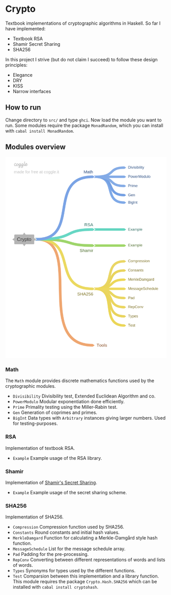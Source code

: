 
# Crypto

Textbook implementations of cryptographic algorithms in Haskell. So far I have implemented:

- Textbook RSA
- Shamir Secret Sharing
- SHA256

In this project I strive (but do not claim I succeed) to follow these design principles:

- Elegance
- DRY
- KISS
- Narrow interfaces

## How to run

Change directory to `src/` and type `ghci`. Now load the module you want to run. Some modules require the package `MonadRandom`, which you can install with `cabal install MonadRandom`.

## Modules overview

![](misc/module_overview.png)

### Math

The `Math` module provides discrete mathematics functions used by the cryptographic modules.

- `Divisibility` Divisibility test, Extended Euclidean Algorithm and co.
- `PowerModulo` Modular exponentiation done efficiently.
- `Prime` Primality testing using the Miller-Rabin test.
- `Gen` Generation of coprimes and primes.
- `BigInt` Data types with `Arbitrary` instances giving larger numbers. Used for testing-purposes.

### RSA

Implementation of textbook RSA.

- `Example` Example usage of the RSA library.

### Shamir

Implementation of [Shamir's Secret Sharing](https://en.wikipedia.org/wiki/Shamir%27s_Secret_Sharing).

- `Example` Example usage of the secret sharing scheme.

### SHA256

Implementation of SHA256.

- `Compression` Compression function used by SHA256.
- `Constants` Round constants and initial hash values.
- `MerkleDamgard` Function for calculating a Merkle-Damgård style hash function.
- `MessageSchedule` List for the message schedule array.
- `Pad` Padding for the pre-processing.
- `RepConv` Converting between different representations of words and lists of words.
- `Types` Synonyms for types used by the different functions.
- `Test` Comparsion between this implementation and a library function. This module requires the package `Crypto.Hash.SHA256` which can be installed with `cabal install cryptohash`.
